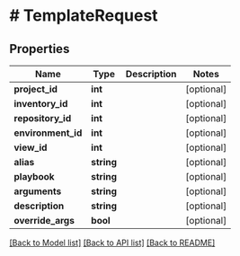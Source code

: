 # # TemplateRequest

## Properties

Name | Type | Description | Notes
------------ | ------------- | ------------- | -------------
**project_id** | **int** |  | [optional]
**inventory_id** | **int** |  | [optional]
**repository_id** | **int** |  | [optional]
**environment_id** | **int** |  | [optional]
**view_id** | **int** |  | [optional]
**alias** | **string** |  | [optional]
**playbook** | **string** |  | [optional]
**arguments** | **string** |  | [optional]
**description** | **string** |  | [optional]
**override_args** | **bool** |  | [optional]

[[Back to Model list]](../../README.md#models) [[Back to API list]](../../README.md#endpoints) [[Back to README]](../../README.md)
